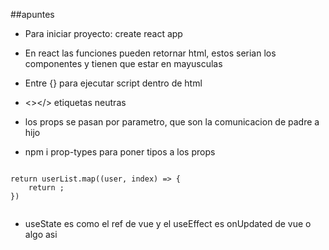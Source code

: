 ##apuntes

- Para iniciar proyecto: create react app <Nombre proyecto>

- En react las funciones pueden retornar html, estos serian los componentes y tienen que estar en mayusculas

- Entre {} para ejecutar script dentro de html

- <></> etiquetas neutras

- los props se pasan por parametro, que son la comunicacion de padre a hijo

- npm i prop-types para poner tipos a los props

<code>
return userList.map((user, index) => {
    return <User userInfo={user} key={index} />;
})
 </code>

- useState es como el ref de vue y el useEffect es onUpdated de vue o algo asi
